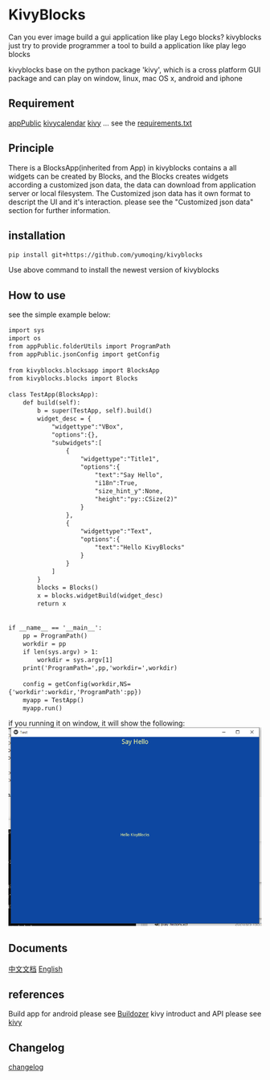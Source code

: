 # KivyBlocks
Can you ever image build a gui application like play Lego blocks? kivyblocks just try to provide programmer a tool to build a application like play lego blocks

kivyblocks base on the python package 'kivy', which is a cross platform GUI package and can play on window, linux, mac OS x, android and iphone

## Requirement

[appPublic](https://github.com/yumoqing/appPublic)
[kivycalendar](https://github.com/yumoqing/kivycalendar)
[kivy](https://github.com/kivy/kivy)
...
see the [requirements.txt](./requirements.txt)

## Principle

There is a BlocksApp(inherited from App) in kivyblocks contains a all widgets can be created by Blocks, and the Blocks creates widgets according a customized json data, the data can download from application server or local filesystem. 
The Customized json data has it own format to descript the UI and it's interaction. please see the "Customized json data" section for further information.

## installation
```
pip install git+https://github.com/yumoqing/kivyblocks
```
Use above command to install the newest version of kivyblocks
## How to use
see the simple example below:
```
import sys
import os
from appPublic.folderUtils import ProgramPath
from appPublic.jsonConfig import getConfig

from kivyblocks.blocksapp import BlocksApp
from kivyblocks.blocks import Blocks

class TestApp(BlocksApp):
	def build(self):
		b = super(TestApp, self).build()
		widget_desc = {
			"widgettype":"VBox",
			"options":{},
			"subwidgets":[
				{
					"widgettype":"Title1",
					"options":{
						"text":"Say Hello",
						"i18n":True,
						"size_hint_y":None,
						"height":"py::CSize(2)"
					}
				},
				{
					"widgettype":"Text",
					"options":{
						"text":"Hello KivyBlocks"
					}
				}
			]
		}
		blocks = Blocks()
		x = blocks.widgetBuild(widget_desc)
		return x


if __name__ == '__main__':
	pp = ProgramPath()
	workdir = pp
	if len(sys.argv) > 1:
		workdir = sys.argv[1]
	print('ProgramPath=',pp,'workdir=',workdir)

	config = getConfig(workdir,NS={'workdir':workdir,'ProgramPath':pp})
	myapp = TestApp()
	myapp.run()
```
if you running it on window, it will show the following:
![hello](./docs/imgs/hello_window.png)

## Documents
[中文文档](./docs/cn/index.md)
[English](./docs/en/index.md)

## references

Build app for android please see [Buildozer](https://github.com/kivy/buildozer)
kivy introduct and API please see [kivy](https://kivy.org)

## Changelog
[changelog](docs/changelog.md)

